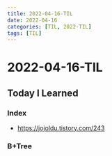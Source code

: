 ```yaml
---
title: 2022-04-16-TIL
date: 2022-04-16
categories: [TIL, 2022-TIL]
tags: [TIL]
---
```


# 2022-04-16-TIL

## Today I Learned

### Index

- https://jojoldu.tistory.com/243

### B+Tree
